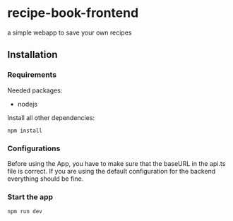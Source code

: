 # recipe-book-frontend

a simple webapp to save your own recipes

## Installation

### Requirements
Needed packages:
- nodejs

Install all other dependencies:
```
npm install
```

### Configurations
Before using the App, you have to make sure that the baseURL in the api.ts file is correct. If you are using the default configuration for the backend everything should be fine.

### Start the app
```
npm run dev
```